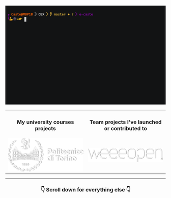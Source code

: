 <!--
**e-caste/e-caste** is a ✨ _special_ ✨ repository because its `README.md` (this file) appears on your GitHub profile.

Here are some ideas to get you started:

- 🔭 I’m currently working on ...
- 🌱 I’m currently learning ...
- 👯 I’m looking to collaborate on ...
- 🤔 I’m looking for help with ...
- 💬 Ask me about ...
- 📫 How to reach me: ...
- 😄 Pronouns: ...
- ⚡ Fun fact: ...
-->

![presentation.sh](https://github.com/e-caste/e-caste/raw/master/term.gif)

<div align="center">
  <table>
    <tr>
      <th><h3>My university courses projects</h3></th>
      <th><h3>Team projects I've launched or contributed to</h3></th>
    </tr>
    <tr>
      <td width="50%">
        <a href="https://github.com/stars/e-caste/lists/university-projects">
          <div><img src="https://raw.githubusercontent.com/e-caste/e-caste/master/images/logo_polito.svg" /></div>
        </a>
      </td>
      <td width="50%">
        <a href="https://github.com/stars/e-caste/lists/weee-open-projects">
          <div><img src="https://raw.githubusercontent.com/e-caste/e-caste/master/images/logo_weeeopen.svg" /></div>
        </a>
      </td>
    </tr>
  </table>
  <hr />
  <h3>
    👇 Scroll down for everything else 👇
  </h3>
</div>
